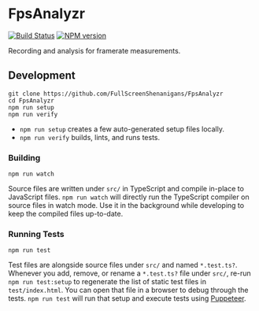<!-- {{Top}} -->
# FpsAnalyzr
[![Build Status](https://travis-ci.org/FullScreenShenanigans/FpsAnalyzr.svg?branch=master)](https://travis-ci.org/FullScreenShenanigans/FpsAnalyzr)
[![NPM version](https://badge.fury.io/js/fpsanalyzr.svg)](http://badge.fury.io/js/fpsanalyzr)

Recording and analysis for framerate measurements.
<!-- {{/Top}} -->

<!-- {{Development}} -->
## Development

```
git clone https://github.com/FullScreenShenanigans/FpsAnalyzr
cd FpsAnalyzr
npm run setup
npm run verify
```

* `npm run setup` creates a few auto-generated setup files locally.
* `npm run verify` builds, lints, and runs tests.

### Building

```shell
npm run watch
```

Source files are written under `src/` in TypeScript and compile in-place to JavaScript files.
`npm run watch` will directly run the TypeScript compiler on source files in watch mode.
Use it in the background while developing to keep the compiled files up-to-date.

### Running Tests

```shell
npm run test
```

Test files are alongside source files under `src/` and named `*.test.ts?`.
Whenever you add, remove, or rename a `*.test.ts?` file under `src/`, re-run `npm run test:setup` to regenerate the list of static test files in `test/index.html`.
You can open that file in a browser to debug through the tests.
`npm run test` will run that setup and execute tests using [Puppeteer](https://github.com/GoogleChrome/puppeteer).
<!-- {{/Development}} -->
